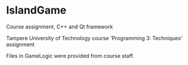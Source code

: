 # IslandGame
Course assignment, C++ and Qt framework

Tampere University of Technology course 'Programming 3: Techniques' assignment

Files in GameLogic were provided from course staff.
